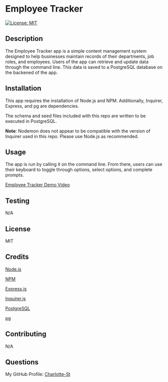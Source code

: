 # Employee Tracker

[![License: MIT](https://img.shields.io/badge/License-MIT-yellow.svg)](https://opensource.org/licenses/MIT)

## Description

The Employee Tracker app is a simple content management system designed to help businesses maintain records of their departments, job roles, and employees. Users of the app can retrieve and update data through the command line. This data is saved to a PostgreSQL database on the backened of the app. 

## Installation

This app requires the installation of Node.js and NPM. Additionally, Inquirer, Express, and pg are dependencies. 

The schema and seed files included with this repo are written to be executed in PostgreSQL.

**Note**: Nodemon does not appear to be compatible with the version of Inquirer used in this repo. Please use Node.js as recommended. 

## Usage

The app is run by calling it on the command line. From there, users can use their keyboard to toggle through options, select options, and complete prompts. 

[Employee Tracker Demo Video](https://drive.google.com/file/d/16Z7VWNZ0hw5qP_vTINrs4ER53AbVcZVe/view?usp=sharing)

## Testing

N/A

## License

MIT

## Credits

[Node.js](https://nodejs.org/en)

[NPM](https://www.npmjs.com/)

[Express.js](https://expressjs.com/)

[Inquirer.js](https://www.npmjs.com/package/inquirer)

[PostgreSQL](https://www.postgresql.org/)

[pg](https://www.npmjs.com/package/pg)

## Contributing

N/A

## Questions

My GitHub Profile: [Charlotte-St](https://github.com/Charlotte-ST)